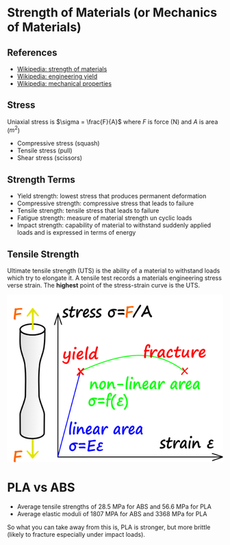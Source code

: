 # Strength of Materials (or Mechanics of Materials)

## References

- [Wikipedia: strength of materials](https://en.wikipedia.org/wiki/Strength_of_materials)
- [Wikipedia: engineering yield](https://en.wikipedia.org/wiki/Yield_(engineering))
- [Wikipedia: mechanical properties](https://en.wikipedia.org/wiki/List_of_materials_properties#Mechanical_properties)

## Stress

Uniaxial stress is $\sigma = \frac{F}{A}$ where $F$ is force (N) and $A$ is area ($m^2$)

- Compressive stress (squash)
- Tensile stress (pull)
- Shear stress (scissors)

## Strength Terms

- Yield strength: lowest stress that produces permanent deformation
- Compressive strength: compressive stress that leads to failure
- Tensile strength: tensile stress that leads to failure
- Fatigue strength: measure of material strength un cyclic loads
- Impact strength: capability of material to withstand suddenly applied loads and is expressed in terms of energy

## Tensile Strength

Ultimate tensile strength (UTS) is the ability of a material to withstand loads which try
to elongate it. A tensile test records a materials engineering stress verse strain.
The **highest** point of the stress-strain curve is the UTS.

![](tension_test.png)

# PLA vs ABS

- Average tensile strengths of 28.5 MPa for ABS and 56.6 MPa for PLA
- Average elastic moduli of 1807 MPA for ABS and 3368 MPa for PLA

So what you can take away from this is, PLA is stronger, but more brittle (likely
to fracture especially under impact loads).
